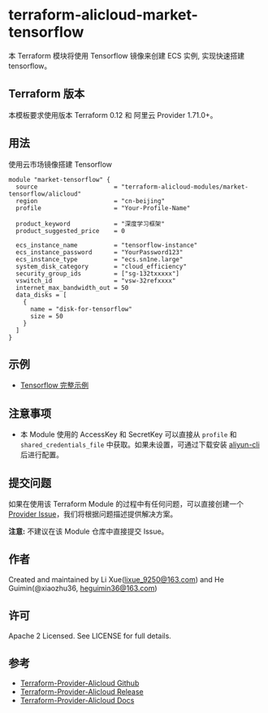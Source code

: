 terraform-alicloud-market-tensorflow
=====================================================================

本 Terraform 模块将使用 Tensorflow 镜像来创建 ECS 实例, 实现快速搭建 tensorflow。

## Terraform 版本

本模板要求使用版本 Terraform 0.12 和 阿里云 Provider 1.71.0+。

## 用法

使用云市场镜像搭建 Tensorflow

```hcl
module "market-tensorflow" {
  source                     = "terraform-alicloud-modules/market-tensorflow/alicloud"
  region                     = "cn-beijing"
  profile                    = "Your-Profile-Name"

  product_keyword            = "深度学习框架"
  product_suggested_price    = 0

  ecs_instance_name          = "tensorflow-instance"
  ecs_instance_password      = "YourPassword123"
  ecs_instance_type          = "ecs.sn1ne.large"
  system_disk_category       = "cloud_efficiency"
  security_group_ids         = ["sg-132txxxxx"]
  vswitch_id                 = "vsw-32refxxxx"
  internet_max_bandwidth_out = 50
  data_disks = [
    {
      name = "disk-for-tensorflow"
      size = 50
    }
  ]
}
```

## 示例

* [Tensorflow 完整示例](https://github.com/terraform-alicloud-modules/terraform-alicloud-market-tensorflow/tree/master/examples/complete)

## 注意事项

* 本 Module 使用的 AccessKey 和 SecretKey 可以直接从 `profile` 和 `shared_credentials_file` 中获取。如果未设置，可通过下载安装 [aliyun-cli](https://github.com/aliyun/aliyun-cli#installation) 后进行配置。

提交问题
------
如果在使用该 Terraform Module 的过程中有任何问题，可以直接创建一个 [Provider Issue](https://github.com/terraform-providers/terraform-provider-alicloud/issues/new)，我们将根据问题描述提供解决方案。

**注意:** 不建议在该 Module 仓库中直接提交 Issue。

作者
-------
Created and maintained by Li Xue(lixue_9250@163.com) and He Guimin(@xiaozhu36, heguimin36@163.com)

许可
----
Apache 2 Licensed. See LICENSE for full details.

参考
---------
* [Terraform-Provider-Alicloud Github](https://github.com/terraform-providers/terraform-provider-alicloud)
* [Terraform-Provider-Alicloud Release](https://releases.hashicorp.com/terraform-provider-alicloud/)
* [Terraform-Provider-Alicloud Docs](https://www.terraform.io/docs/providers/alicloud/index.html)
